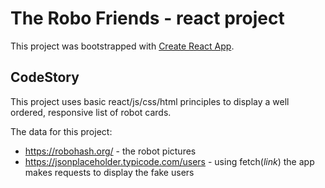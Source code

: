 # The Robo Friends - react project

This project was bootstrapped with [Create React App](https://github.com/facebook/create-react-app).

## CodeStory

This project uses basic react/js/css/html principles to display a well ordered, responsive list of robot cards.

The data for this project:
- https://robohash.org/ - the robot pictures
- https://jsonplaceholder.typicode.com/users - using fetch(*link*) the app makes requests to display the fake users

